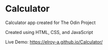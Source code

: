 # Calculator

Calculator app created for The Odin Project

Created using HTML, CSS, and JavaScript

Live Demo: https://elroy-a.github.io/Calculator/